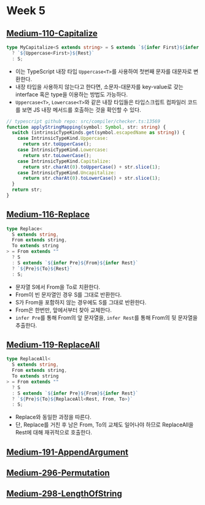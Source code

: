 # Week 5

## [Medium-110-Capitalize](./medium/110-capitalize.ts)

```ts
type MyCapitalize<S extends string> = S extends `${infer First}${infer Rest}`
  ? `${Uppercase<First>}${Rest}`
  : S;
```

- 이는 TypeScript 내장 타입 `Uppercase<T>`를 사용하여 첫번째 문자를 대문자로 변환한다.
- 내장 타입을 사용하지 않는다고 한다면, 소문자-대문자를 key-value로 갖는 interface 혹은 type을 이용하는 방법도 가능하다.
- `Uppercase<T>`, `Lowercase<T>`와 같은 내장 타입들은 타입스크립트 컴파일러 코드를 보면 JS 내장 메서드를 호출하는 것을 확인할 수 있다.

```ts
// typescript github repo: src/compiler/checker.ts:13569
function applyStringMapping(symbol: Symbol, str: string) {
  switch (intrinsicTypeKinds.get(symbol.escapedName as string)) {
    case IntrinsicTypeKind.Uppercase:
      return str.toUpperCase();
    case IntrinsicTypeKind.Lowercase:
      return str.toLowerCase();
    case IntrinsicTypeKind.Capitalize:
      return str.charAt(0).toUpperCase() + str.slice(1);
    case IntrinsicTypeKind.Uncapitalize:
      return str.charAt(0).toLowerCase() + str.slice(1);
  }
  return str;
}
```

## [Medium-116-Replace](./medium/116-replace.ts)

```ts
type Replace<
  S extends string,
  From extends string,
  To extends string
> = From extends ""
  ? S
  : S extends `${infer Pre}${From}${infer Rest}`
  ? `${Pre}${To}${Rest}`
  : S;
```

- 문자열 S에서 From을 To로 치환한다.
- From이 빈 문자열인 경우 S를 그대로 반환한다.
- S가 From을 포함하지 않는 경우에도 S를 그대로 반환한다.
- From은 한번만, 앞에서부터 찾아 교체한다.
- `infer Pre`를 통해 From의 앞 문자열을, `infer Rest`를 통해 From의 뒷 문자열을 추출한다.

## [Medium-119-ReplaceAll](./medium/119-replace-all.ts)

```ts
type ReplaceAll<
  S extends string,
  From extends string,
  To extends string
> = From extends ""
  ? S
  : S extends `${infer Pre}${From}${infer Rest}`
  ? `${Pre}${To}${ReplaceAll<Rest, From, To>}`
  : S;
```

- Replace와 동일한 과정을 따른다.
- 단, Replace를 거친 후 남은 From, To의 교체도 일어나야 하므로 ReplaceAll을 Rest에 대해 재귀적으로 호출한다.

## [Medium-191-AppendArgument](./medium/191-append-argument.ts)

## [Medium-296-Permutation](./medium/296-permutation.ts)

## [Medium-298-LengthOfString](./medium/298-length-of-string.ts)

```

```
